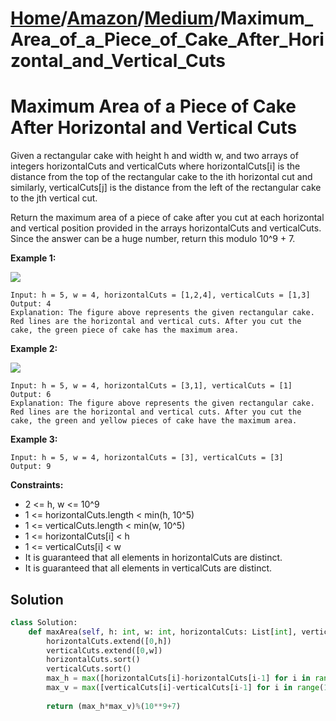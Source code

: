 # [Home](./../..)/[Amazon](./..)/[Medium](./)/Maximum_Area_of_a_Piece_of_Cake_After_Horizontal_and_Vertical_Cuts
<h1>Maximum Area of a Piece of Cake After Horizontal and Vertical Cuts</h1>

<p>
Given a rectangular cake with height h and width w, and two arrays of integers horizontalCuts and verticalCuts where horizontalCuts[i] is the distance from the top of the rectangular cake to the ith horizontal cut and similarly, verticalCuts[j] is the distance from the left of the rectangular cake to the jth vertical cut.

Return the maximum area of a piece of cake after you cut at each horizontal and vertical position provided in the arrays horizontalCuts and verticalCuts. Since the answer can be a huge number, return this modulo 10^9 + 7.

</p>

<b>Example 1:</b>

<img src="https://assets.leetcode.com/uploads/2020/05/14/leetcode_max_area_2.png">

    Input: h = 5, w = 4, horizontalCuts = [1,2,4], verticalCuts = [1,3]
    Output: 4 
    Explanation: The figure above represents the given rectangular cake. Red lines are the horizontal and vertical cuts. After you cut the cake, the green piece of cake has the maximum area.
    
<b>Example 2:</b>

<img src="https://assets.leetcode.com/uploads/2020/05/14/leetcode_max_area_3.png">

    Input: h = 5, w = 4, horizontalCuts = [3,1], verticalCuts = [1]
    Output: 6
    Explanation: The figure above represents the given rectangular cake. Red lines are the horizontal and vertical cuts. After you cut the cake, the green and yellow pieces of cake have the maximum area.
    
<b>Example 3:</b>

    Input: h = 5, w = 4, horizontalCuts = [3], verticalCuts = [3]
    Output: 9
    
<b>Constraints:</b>

- 2 <= h, w <= 10^9
- 1 <= horizontalCuts.length < min(h, 10^5)
- 1 <= verticalCuts.length < min(w, 10^5)
- 1 <= horizontalCuts[i] < h
- 1 <= verticalCuts[i] < w
- It is guaranteed that all elements in horizontalCuts are distinct.
- It is guaranteed that all elements in verticalCuts are distinct.

<h2>Solution</h2>

```python
class Solution:
    def maxArea(self, h: int, w: int, horizontalCuts: List[int], verticalCuts: List[int]) -> int:
        horizontalCuts.extend([0,h])
        verticalCuts.extend([0,w])
        horizontalCuts.sort()
        verticalCuts.sort()
        max_h = max([horizontalCuts[i]-horizontalCuts[i-1] for i in range(1,len(horizontalCuts))])
        max_v = max([verticalCuts[i]-verticalCuts[i-1] for i in range(1,len(verticalCuts))])
        
        return (max_h*max_v)%(10**9+7)
```
